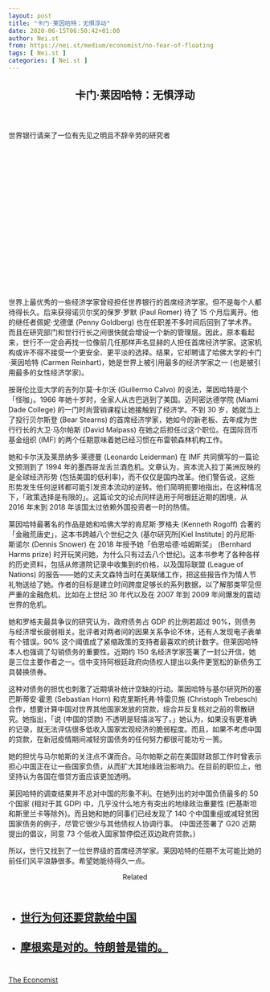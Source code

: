 ```yaml
---
layout: post
title: "卡门·莱因哈特：无惧浮动"
date: 2020-06-15T06:50:42+01:00
author: Nei.st
from: https://nei.st/medium/economist/no-fear-of-floating
tags: [ Nei.st ]
categories: [ Nei.st ]
---
```


<article class="post-21277 post type-post status-publish format-standard hentry category-economist" id="post-21277">
 <header class="page-header medium Archives">
  <div class="page-header__image">
  </div>
  <div class="page-header__content">
   <h1 class="page-title text-align-center">
    卡门·莱因哈特：无惧浮动
   </h1>
  </div>
 </header>
 <div class="entry-content aesop-entry-content" id="post-21277-content">
  <link as="font" crossorigin="anonymous" href="//cdn.jsdelivr.net/gh/0nd1jyU39XQ/_/glyph/font-face/0uIzqoZjSuJfvSBnvgXTcApMtcVhMcpr.woff" rel="preload" type="font/woff"/>
  <link as="font" crossorigin="anonymous" href="//cdn.jsdelivr.net/gh/0nd1jyU39XQ/_/glyph/font-face/1sTnSLZWDKucPX6SAk.woff" rel="preload" type="font/woff"/>
  <p class="blog-post__description">
   世界银行请来了一位有先见之明且不辞辛劳的研究者
  </p>
  <span id="more-21277">
  </span>
  <div class="navigation__primary-inner">
   <a class="economist__link-logo" href="//nei.st/medium/economist">
   </a>
  </div>
  <div class="container img component-image">
   <div class="aspectRatioPlaceholder" style="padding-bottom:56.25%;height: 0;">
    <div class="progressiveMedia" data-height="720" data-width="1280">
     <img alt="" class="progressiveMedia-image" data-src="https://cdn.jsdelivr.net/gh/0nd1jyU39XQ/_/img/1/20200530_FNP001_0.jpg" src="https://cdn.jsdelivr.net/gh/0nd1jyU39XQ/_/img/1/20200530_FNP001_0.jpg"/>
    </div>
   </div>
  </div>
  <p>
   世界上最优秀的一些经济学家曾经担任世界银行的首席经济学家。但不是每个人都待得长久。后来获得诺贝尔奖的保罗·罗默 (Paul Romer) 待了 15 个月后离开。他的继任者佩妮·戈德堡 (Penny Goldberg) 也在任职差不多时间后回到了学术界。而且在研究部门和世行行长之间很快就会增设一个新的管理层。因此，原本看起来，世行不一定会再找一位像前几任那样声名显赫的人担任首席经济学家。这家机构或许不得不接受一个更安全、更平淡的选择。结果，它却聘请了哈佛大学的卡门·莱因哈特 (Carmen Reinhart)，她是世界上被引用最多的经济学家之一 (也是被引用最多的女性经济学家)。
  </p>
  <p>
   按哥伦比亚大学的吉列尔莫·卡尔沃 (Guillermo Calvo) 的说法，莱因哈特是个「怪咖」。1966 年她十岁时，全家人从古巴逃到了美国。迈阿密达德学院 (Miami Dade College) 的一门时尚营销课程让她接触到了经济学。不到 30 岁，她就当上了投行贝尔斯登 (Bear Stearns) 的首席经济学家，她如今的新老板、去年成为世行行长的大卫·马尔帕斯 (David Malpass) 在她之后担任过这个职位。在国际货币基金组织 (IMF) 的两个任期意味着她已经习惯在布雷顿森林机构工作。
  </p>
  <p>
   她和卡尔沃及莱昂纳多·莱德曼 (Leonardo Leiderman) 在 IMF 共同撰写的一篇论文预测到了 1994 年的墨西哥龙舌兰酒危机。文章认为，资本流入拉丁美洲反映的是全球经济形势 (包括美国的低利率)，而不仅仅是国内改革。他们警告说，这些形势发生任何逆转都可能引发资本流动的逆转。他们简明扼要地指出，在这种情况下，「政策选择是有限的」。这篇论文的论点同样适用于阿根廷近期的困境，从 2016 年末到 2018 年该国太过依赖外国投资者一时的热情。
  </p>
  <p>
   莱因哈特最著名的作品是她和哈佛大学的肯尼斯·罗格夫 (Kenneth Rogoff) 合著的「金融荒唐史」，这本书跨越八个世纪之久 (基尔研究所[Kiel Institute] 的丹尼斯·斯诺尔 (Dennis Snower) 在 2018 年授予她「伯恩哈德·哈姆斯奖」 (Bernhard Harms prize) 时开玩笑问她，为什么只有过去八个世纪)。这本书参考了各种各样的历史资料，包括从修道院记录中收集到的价格，以及国际联盟 (League of Nations) 的报告——她的丈夫文森特当时在美联储工作，把这些报告作为情人节礼物送给了她。作者的目标是建立时间跨度足够长的系列数据，以了解那类罕见但严重的金融危机，比如在上世纪 30 年代以及在 2007 年到 2009 年间爆发的震动世界的危机。
  </p>
  <p>
   她和罗格夫最具争议的研究认为，政府债务占 GDP 的比例若超过 90%，则债务与经济增长疲弱相关。批评者对两者间的因果关系争论不休，还有人发现电子表单有个错误。90% 这个阈值成了紧缩政策的支持者最喜欢的统计数字。但莱因哈特本人也强调了勾销债务的重要性。近期约 150 名经济学家签署了一封公开信，她是三位主要作者之一。信中支持阿根廷政府向债权人提出以条件更宽松的新债务工具替换债券。
  </p>
  <div class="code-block code-block-1" style="margin: 8px 0; clear: both;">
   <div class="container ads_KbHEVhh8Rw">
    <div class="card card--blog post-sidebar">
     <div class="card-body">
      <div class="logo_ngcontent-kty-0">
      </div>
      <div class="iframe-blocker U6XAMK63Vh00WqvF2BacIQ">
       <div class="background-h60B">
       </div>
       <div class="WumZiPCS4MeMw4pxQ">
       </div>
      </div>
     </div>
     <div class="card-footer">
      <div class="card-footer-wrapper" layout="row bottom-left">
      </div>
     </div>
    </div>
   </div>
  </div>
  <p>
   这种对债务的担忧也刺激了近期填补统计空缺的行动。莱因哈特与基尔研究所的塞巴斯蒂安·霍恩 (Sebastian Horn) 和克里斯托弗·特雷贝施 (Christoph Trebesch) 合作，想要计算中国对世界其他国家发放的贷款，综合并反复核对之前的零散研究。她指出，「说 (中国的贷款) 不透明是轻描淡写了。」她认为，如果没有更准确的记录，就无法评估很多低收入国家宏观经济的脆弱程度。而且，如果不考虑中国的贷款，在新冠疫情期间减轻穷国债务的任何努力都很可能功亏一篑。
  </p>
  <p>
   她的担忧与马尔帕斯的关注点不谋而合。马尔帕斯之前在美国财政部工作时曾表示担心中国正在让一些国家负债，从而扩大其地缘政治影响力。在目前的职位上，他坚持认为各国在借贷方面应该更加透明。
  </p>
  <p>
   莱因哈特的调查结果并不总对中国的形象不利。在她列出的对中国负债最多的 50 个国家 (相对于其 GDP) 中，几乎没什么地方有突出的地缘政治重要性 (巴基斯坦和斯里兰卡等除外)。而且她和她的同事们已经发现了 140 个中国重组或减轻贫困国家债务的例子，尽管它很少与其他债权人协调行事。 (中国还签署了 G20 近期提出的倡议，同意 73 个低收入国家暂停偿还双边政府贷款。)
  </p>
  <p>
   所以，世行又找到了一位世界级的首席经济学家。莱因哈特的任期不太可能比她的前任们风平浪静很多。希望她能待得久一点。
  </p>
  <section class="jsx-1092709871 collection">
   <header class="jsx-1092709871 container">
    <span class="jsx-65431776 text-icon text-right size-md spacing-xxtight weight-medium">
     <span class="jsx-65431776 text">
      <span class="jsx-1092709871">
       Related
      </span>
     </span>
    </span>
   </header>
   <ul class="jsx-1092709871 collection-list">
    <li class="jsx-1092709871">
     <section class="jsx-2013367371 container">
      <div class="jsx-2013367371 content no-cover type-collection">
       <div class="jsx-2013367371 left">
        <a class="jsx-2013367371" href="https://nei.st/medium/caixin/cw888d">
         <h2 class="jsx-2996311878 sidebar">
          世行为何还要贷款给中国
         </h2>
        </a>
       </div>
      </div>
     </section>
    </li>
    <li class="jsx-1092709871">
     <section class="jsx-2013367371 container">
      <div class="jsx-2013367371 content no-cover type-collection">
       <div class="jsx-2013367371 left">
        <a class="jsx-2013367371" href="https://nei.st/medium/ft/global-co-operation-under-threat">
         <h2 class="jsx-2996311878 sidebar">
          摩根索是对的。特朗普是错的。
         </h2>
        </a>
       </div>
      </div>
     </section>
    </li>
   </ul>
  </section>
  <div class="container ag ah">
   <div class="fe n el">
    <a class="dt du bn bo bp bq br bs bt bu dv dw bx by dx dy" href="https://nei.st/medium/economist?source=https://www.economist.com/finance-and-economics/2020/05/30/the-world-bank-lands-carmen-reinhart-as-chief-economist" rel="noopener noreferrer nofollow" target="_blank">
     <div class="c ff fg ag ah fh el fi fj ce fk fl fm fn fo fp fq fr fs ft fu">
      <div class="bs em en eo ep eq fv ah fw fg ag bm eu fx q fy fz p ac">
      </div>
     </div>
    </a>
   </div>
  </div>
  <div class="code-block code-block-2" style="margin: 8px 0; clear: both;">
   <br/>
   <div class="container ads_KbHEVhh8Rw">
    <div class="card card--blog post-sidebar">
     <div class="card-body">
      <div class="logo_ngcontent-kty-0">
      </div>
      <div class="iframe-blocker U6XAMK63Vh00WqvF2BacIQ">
       <div class="background-h60B">
       </div>
       <div class="WumZiPCS4MeMw4pxQ">
       </div>
      </div>
     </div>
     <div class="card-footer">
      <div class="card-footer-wrapper" layout="row bottom-left">
      </div>
     </div>
    </div>
   </div>
  </div>
 </div>
 <footer class="entry-footer">
  <div class="categories icon-link">
   <a href="https://nei.st/category/medium/economist" rel="category tag">
    The Economist
   </a>
  </div>
 </footer>
</article>

